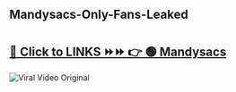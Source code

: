 
 ## Mandysacs-Only-Fans-Leaked

# <h2><a href="https://clipsfans.com/Mandysacs&ref=git">🔗 Click to LINKS ⏩⏩ 👉 🟢 Mandysacs </a></h2>

<a href="https://clipsfans.com/Mandysacs&ref=git" rel="nofollow" data-target="animated-image.originalLink"><img src="https://i.ibb.co.com/xMMVF88/686577567.gif" alt="Viral Video Original" style="max-width: 100%; display: inline-block;" data-target="animated-image.originalImage"></a>
